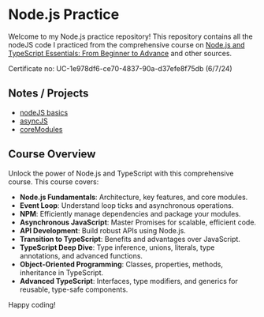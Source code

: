 # Node.js Practice

Welcome to my Node.js practice repository! This repository contains all the nodeJS code I practiced from the comprehensive course on [Node.js and TypeScript Essentials: From Beginner to Advance](https://www.udemy.com/course/nodejs-getting-started/) and other sources. 

Certificate no: UC-1e978df6-ce70-4837-90a-d37efe8f75db (6/7/24)

## Notes / Projects
* [nodeJS basics](https://github.com/Samuelcy/nodejs-practice/tree/main/nodeJsBasics)
* [asyncJS](https://github.com/Samuelcy/nodejs-practice/tree/main/asyncJs)
* [coreModules](https://github.com/Samuelcy/nodejs-practice/tree/main/coreModules)

## Course Overview
Unlock the power of Node.js and TypeScript with this comprehensive course. This course covers:
- **Node.js Fundamentals**: Architecture, key features, and core modules.
- **Event Loop**: Understand loop ticks and asynchronous operations.
- **NPM**: Efficiently manage dependencies and package your modules.
- **Asynchronous JavaScript**: Master Promises for scalable, efficient code.
- **API Development**: Build robust APIs using Node.js.
- **Transition to TypeScript**: Benefits and advantages over JavaScript.
- **TypeScript Deep Dive**: Type inference, unions, literals, type annotations, and advanced functions.
- **Object-Oriented Programming**: Classes, properties, methods, inheritance in TypeScript.
- **Advanced TypeScript**: Interfaces, type modifiers, and generics for reusable, type-safe components.

Happy coding!
